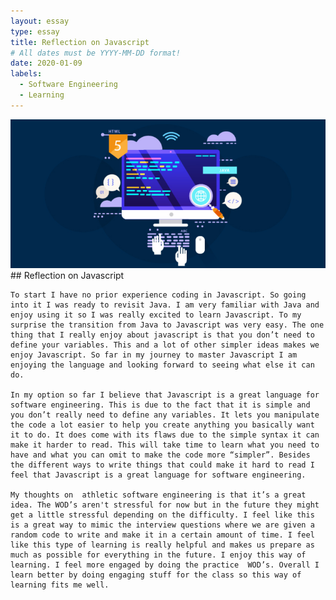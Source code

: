 ```yaml
---
layout: essay
type: essay
title: Reflection on Javascript
# All dates must be YYYY-MM-DD format!
date: 2020-01-09
labels:
  - Software Engineering
  - Learning
---
```

<img src="../images/Web-Development.png" >
## Reflection on Javascript

	To start I have no prior experience coding in Javascript. So going into it I was ready to revisit Java. I am very familiar with Java and enjoy using it so I was really excited to learn Javascript. To my surprise the transition from Java to Javascript was very easy. The one thing that I really enjoy about javascript is that you don’t need to define your variables. This and a lot of other simpler ideas makes we enjoy Javascript. So far in my journey to master Javascript I am enjoying the language and looking forward to seeing what else it can do.

	In my option so far I believe that Javascript is a great language for software engineering. This is due to the fact that it is simple and you don’t really need to define any variables. It lets you manipulate the code a lot easier to help you create anything you basically want it to do. It does come with its flaws due to the simple syntax it can make it harder to read. This will take time to learn what you need to have and what you can omit to make the code more “simpler”. Besides the different ways to write things that could make it hard to read I feel that Javascript is a great language for software engineering.	

	My thoughts on  athletic software engineering is that it’s a great idea. The WOD’s aren't stressful for now but in the future they might get a little stressful depending on the difficulty. I feel like this is a great way to mimic the interview questions where we are given a random code to write and make it in a certain amount of time. I feel like this type of learning is really helpful and makes us prepare as much as possible for everything in the future. I enjoy this way of learning. I feel more engaged by doing the practice  WOD’s. Overall I learn better by doing engaging stuff for the class so this way of learning fits me well.
